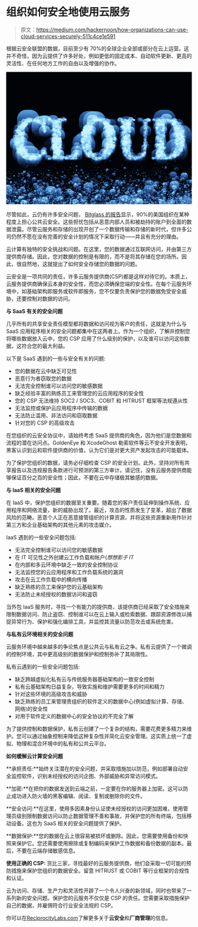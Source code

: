 # 组织如何安全地使用云服务

> 原文：<https://medium.com/hackernoon/how-organizations-can-use-cloud-services-securely-511c4ce1e591>

根据云安全联盟的数据，目前至少有 70%的全球企业全部或部分在云上运营。这并不奇怪，因为云提供了许多好处，例如更低的固定成本、自动软件更新、更高的灵活性、在任何地方工作的自由以及增强的协作。

![](img/86ea604a113cfd11634e3425b60e42da.png)

尽管如此，云仍有许多安全问题， [Bitglass 的报告](https://www.securityweek.com/it-pros-still-concerned-over-public-cloud-security-survey)显示，90%的美国组织在某种程度上担心公共云安全。这些担忧包括从恶意内部人员和被劫持的账户到全面的数据泄露。尽管云服务和存储的出现开创了一个数据传输和存储的新时代，但许多公司仍然不愿在没有完善的安全计划的情况下采取行动——并且有充分的理由。

云计算有独特的安全挑战和问题。在这里，您的数据通过互联网访问，并由第三方提供商存储。因此，您对数据的控制是有限的，而不是将其存储在您的场所。因此，很自然地，这就提出了如何安全存储您的数据的问题。

云安全是一项共同的责任，许多云服务提供商(CSP)都是这样对待它的。本质上，云服务提供商确保云本身的安全性，而您必须确保您端的安全性。在每个云服务环境中，如基础架构即服务或软件即服务，您不仅要负责保护您的数据免受安全威胁，还要控制对数据的访问。

**与 SaaS 有关的安全问题**

几乎所有的共享安全责任模型都将数据和访问视为客户的责任，这就是为什么与 SaaS 应用程序相关的安全问题都集中在这两者上。作为一个组织，了解并控制您将哪些数据放入云中，您的 CSP 应用了什么级别的保护，以及谁可以访问这些数据，这符合您的最大利益。

以下是 SaaS 遇到的一些与安全有关的问题:

*   您的数据在云中缺乏可见性
*   恶意行为者窃取您的数据
*   无法完全控制谁可以访问您的敏感数据
*   缺乏经验丰富的熟练员工来管理您的云应用程序的安全性
*   您的 CSP 无法维持 SOC2 / SOC3、COBIT 和 HITRUST 框架等法规遵从性
*   无法监控或保护云应用程序中传输的数据
*   无法防止滥用、非法访问和窃取数据
*   针对您的 CSP 的高级攻击

在您组织的云安全协议中，请始终考虑 SaaS 提供商的角色，因为他们是您数据和流程的潜在访问点。GoldenEye 和 XcodeGhost 勒索软件等云不安全开发表明，黑客认识到云和软件提供商的价值，认为它们是对更大资产发起攻击的可能载体。

为了保护您组织的数据，请务必仔细检查 CSP 的安全计划。此外，坚持对所有共享报告以及违规报告条款进行可预测的第三方审计。请记住，没有云服务提供商能够保证百分之百的安全性；因此，不要在云中存储极其敏感的数据。

**与 IaaS 相关的安全问题**

在 IaaS 中，保护您组织的数据至关重要。随着您的客户责任延伸到操作系统、应用程序和网络流量，新的威胁出现了。最近，攻击的性质发生了变革，超出了数据风险的范畴。恶意个人正在恶意接管组织的计算资源，并将这些资源重新用作针对第三方和企业基础架构的其他元素的攻击媒介。

IaaS 遇到的一些安全问题包括:

*   无法完全控制谁可以访问您的敏感数据
*   在 IT 可见性之外创建云工作负载和帐户(*想想影子 IT*
*   在内部和多云环境中缺乏一致的安全控制协议
*   无法监控您的云应用程序和工作负载系统的漏洞
*   攻击在云工作负载中的横向传播
*   缺乏熟练的员工来保护您的云基础架构
*   无法防止未经授权的数据访问和盗窃

当外包 IaaS 服务时，寻找一个有能力的提供商，该提供商已经采取了安全措施来限制数据访问、防止盗窃、控制谁可以在云上输入或检索数据、跟踪资源修改以捕捉异常行为、保护和强化编排工具，并监控其流量以防范攻击或系统危害。

**与私有云环境相关的安全问题**

云服务环境中越来越多的争论焦点是公共云与私有云之争。私有云提供了一个微调的控制环境，其中更高级别的数据保护和控制弥补了其局限性。

私有云遇到的一些安全问题包括:

*   缺乏跨越虚拟化私有云与传统服务器基础架构的一致安全控制
*   私有云基础架构日益复杂，导致实施和维护需要更多的时间和精力
*   针对这些环境的高级攻击和威胁
*   缺乏熟练的员工来管理贵组织的软件定义的数据中心(例如虚拟计算、存储、网络)的安全性
*   对用于软件定义的数据中心的安全协议的不完全了解

为了提供控制和数据保护，私有云创建了一个复杂的结构，需要花费更多精力来维护。您可以通过抽象控制来降低这种复杂性并简化云安全管理。这实质上统一了虚拟、物理和混合环境中的私有和公共云平台。

**如何缓解云计算安全问题**

**承担责任:**始终关注潜在的安全问题，并采取措施加以防范，例如部署自动安全监控软件，识别未经授权的访问企图、外部威胁和异常访问模式。

**加密:**在把你的数据发送到云端之前，一定要在你的服务器上加密。这可以防止成功进入防火墙的黑客编辑、阅读、复制或删除你的文件。

**安全访问:**在这里，使用多因素身份认证使未经授权的访问更加困难，使用管理员级别限制数据访问以防止数据管理不善和事故，并保护您的所有终端，包括移动设备。这也为 SaaS 相关的安全问题提供了保护。

**数据保护:**您的数据在云上很容易被损坏或删除。因此，您需要使用备份和快照来保护它。您还需要使用擦除或复制编码来保护工作数据和备份数据的副本。最后，不要在云端存储敏感信息。

**使用正确的 CSP:** 货比三家，寻找最好的云服务提供商，他们会采取一切可能的预防措施来保护您组织的数据安全。留意 HITRUST 或 COBIT 等行业框架的合规性和认证。

云为访问、存储、生产力和灵活性开辟了一个令人兴奋的新领域，同时也带来了一系列新的安全问题。保护您的云服务不仅仅是 CSP 的责任。您需要采取措施保护自己的数据，并雇佣符合行业安全法规的 CSP。

你可以在[ReciprocityLabs.com](https://reciprocitylabs.com/)了解更多关于**云安全**和**厂商管理**的信息。